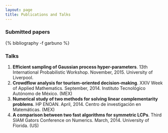 ```yaml
---
layout: page
title: Publications and Talks
---
```


### Submitted papers

{% bibliography -f garbuno %}

### Talks  

1. **Efficient sampling of Gaussian process hyper-parameters**. 13th International Probabilistic Workshop. November, 2015. University of Liverpool. 
2. **Crowdflow analysis for tourism-oriented decision-making**. XXIV Week of Applied Mathematics. September, 2014. Instituto Tecnológico Autónomo de México. (MEX)  
3. **Numerical study of two methods for solving linear complementarity problems**. HP ENOAN. April,  2014. Centro de investigación en Matemáticas. (MEX)  
4. **A comparison between two fast algorithms for symmetric LCPs**. Third SIAM Gators Conference on Numerics. March, 2014. University of Florida. (US)  
